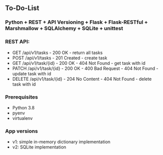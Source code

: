 ## To-Do-List

### Python + REST + API Versioning + Flask + Flask-RESTful + Marshmallow + SQLAlchemy + SQLite + unittest

### REST API:
- GET /api/v1/tasks - 200 OK - return all tasks
- POST /api/v1/tasks - 201 Created - create task
- GET /api/v1/task/{id} - 200 OK - 404 Not Found - get task with id
- PATCH /api/v1/task/{id} - 200 OK - 400 Bad Request - 404 Not Found - update task with id
- DELETE /api/v1/task/{id} - 204 No Content - 404 Not Found - delete task with id

### Prerequisites
- Python 3.8
- pyenv
- virtualenv

### App versions
- v1: simple in-memory dictionary implementation
- v2: SQLite implementation
